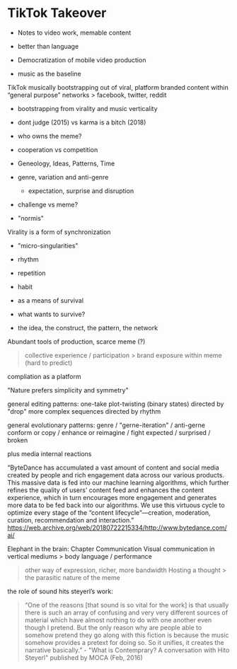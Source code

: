 # TikTok Takeover
- Notes to video work, memable content

- better than language
- Democratization of mobile video production
- music as the baseline

TikTok musically bootstrapping out of viral, platform branded content within “general purpose” networks > facebook, twitter, reddit 

- bootstrapping from virality and music verticality 
- dont judge (2015) vs karma is a bitch (2018)
- who owns the meme?
- cooperation vs competition

- Geneology, Ideas, Patterns, Time
- genre, variation and anti-genre
	- expectation, surprise and disruption
 
- challenge vs meme?
- "normis"

Virality is a form of synchronization
- "micro-singularities"

- rhythm
- repetition
- habit
- as a means of survival
- what wants to survive?
- the idea, the construct, the pattern, the network


Abundant tools of production, scarce meme (?)
 > collective experience / participation > brand exposure within meme (hard to predict)

compliation as a platform


"Nature prefers simplicity and symmetry" 

general editing patterns:
one-take
plot-twisting (binary states) directed by "drop"
more complex sequences directed by rhythm

general evolutionary patterns:
genre / "gerne-iteration" / anti-gerne
conform or copy / enhance or reimagine / fight
expected / surprised / broken

plus media internal reactions

“ByteDance has accumulated a vast amount of content and social media created by people and rich engagement data across our various products. This massive data is fed into our machine learning algorithms, which further refines the quality of users’ content feed and enhances the content experience, which in turn encourages more engagement and generates more data to be fed back into our algorithms. We use this virtuous cycle to optimize every stage of the “content lifecycle”—creation, moderation, curation, recommendation and interaction.”
https://web.archive.org/web/20180722215334/http://www.bytedance.com/ai/


Elephant in the brain: Chapter Communication
Visual communication in vertical mediums > body language / performance
> other way of expression, richer, more bandwidth
Hosting a thought > the parasitic nature of the meme


the role of sound hits steyerl’s work:
>“One of the reasons [that sound is so vital for the work] is that usually there is such an array of confusing and very very different sources of material which have almost nothing to do with one another even though I pretend. But the only reason why are people able to somehow pretend they go along with this fiction is because the music somehow provides a pretext for doing so. So it unifies, it creates the narrative basically.” - "What is Contemprary? A conversation with Hito Steyerl" published by MOCA (Feb, 2016)
